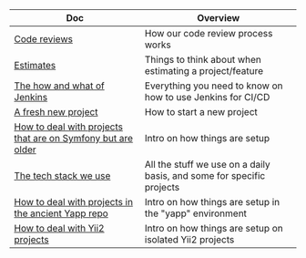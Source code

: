 <!-- prettier-ignore-start -->
<!-- start_toc -->
| Doc | Overview |
|---|---|
| [Code reviews](/playbooks/code-review.md#readme) | How our code review process works |
| [Estimates](/playbooks/estimates.md#readme) | Things to think about when estimating a project/feature |
| [The how and what of Jenkins](/playbooks/jenkins.md#readme) | Everything you need to know on how to use Jenkins for CI/CD |
| [A fresh new project](/playbooks/start.md#readme) | How to start a new project |
| [How to deal with projects that are on Symfony but are older](/playbooks/symfony.md#readme) | Intro on how things are setup |
| [The tech stack we use](/playbooks/technology.md#readme) | All the stuff we use on a daily basis, and some for specific projects |
| [How to deal with projects in the ancient Yapp repo](/playbooks/yapp.md#readme) | Intro on how things are setup in the "yapp" environment |
| [How to deal with Yii2 projects](/playbooks/yii2.md#readme) | Intro on how things are setup on isolated Yii2 projects |
<!-- end_toc -->
<!-- prettier-ignore-end -->
